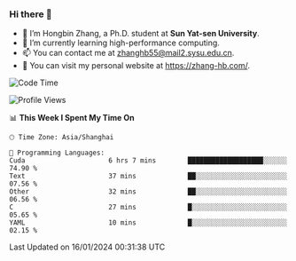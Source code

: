 ### Hi there 👋

- 🔭 I’m Hongbin Zhang, a Ph.D. student at **Sun Yat-sen University**.
- 🌱 I’m currently learning high-performance computing.
- 📫 You can contact me at zhanghb55@mail2.sysu.edu.cn.
- 👀 You can visit my personal website at https://zhang-hb.com/.

<!--START_SECTION:waka-->
![Code Time](http://img.shields.io/badge/Code%20Time-286%20hrs%2031%20mins-blue)

![Profile Views](http://img.shields.io/badge/Profile%20Views-0-blue)

📊 **This Week I Spent My Time On** 

```text
🕑︎ Time Zone: Asia/Shanghai

💬 Programming Languages: 
Cuda                     6 hrs 7 mins        ███████████████████░░░░░░   74.90 % 
Text                     37 mins             ██░░░░░░░░░░░░░░░░░░░░░░░   07.56 % 
Other                    32 mins             ██░░░░░░░░░░░░░░░░░░░░░░░   06.56 % 
C                        27 mins             █░░░░░░░░░░░░░░░░░░░░░░░░   05.65 % 
YAML                     10 mins             █░░░░░░░░░░░░░░░░░░░░░░░░   02.15 % 
```


 Last Updated on 16/01/2024 00:31:38 UTC
<!--END_SECTION:waka-->
